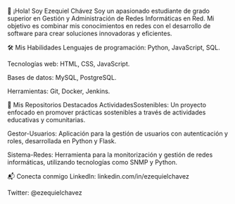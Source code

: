👋 ¡Hola! Soy Ezequiel Chávez
Soy un apasionado estudiante de grado superior en Gestión y Administración de Redes Informáticas en Red. Mi objetivo es combinar mis conocimientos en redes con el desarrollo de software para crear soluciones innovadoras y eficientes.

🛠️ Mis Habilidades
Lenguajes de programación: Python, JavaScript, SQL.

Tecnologías web: HTML, CSS, JavaScript.

Bases de datos: MySQL, PostgreSQL.

Herramientas: Git, Docker, Jenkins.

📂 Mis Repositorios Destacados
ActividadesSostenibles: Un proyecto enfocado en promover prácticas sostenibles a través de actividades educativas y comunitarias.

Gestor-Usuarios: Aplicación para la gestión de usuarios con autenticación y roles, desarrollada en Python y Flask.

Sistema-Redes: Herramienta para la monitorización y gestión de redes informáticas, utilizando tecnologías como SNMP y Python.

📬 Conecta conmigo
LinkedIn: linkedin.com/in/ezequielchavez

Twitter: @ezequielchavez


